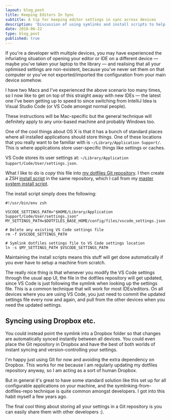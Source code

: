```yaml
---
layout: blog_post
title: Keeping Editors In Sync
subtitle: A tip for keeping editor settings in sync across devices
description: 'Discussion of using symlinks and install scripts to help keep editor settings in sync across devices'
date: 2018-06-22
type: blog_post
published: true
---
```


If you're a developer with multiple devices, you may have experienced the infuriating situation of opening your editor or IDE on a different device — maybe you've taken your laptop to the library — and realising that all your optimised settings are non-existent, because you've never set them on that computer or you've not exported/imported the configuration from your main device somehow.

I have two Macs and I've experienced the above scenario too many times, so I now like to get on top of this straight away with new IDEs — the latest one I've been getting up to speed to since switching from IntelliJ Idea is Visual Studio Code (or VS Code amongst normal people).

These instructions will be Mac-specific but the general technique will definitely apply to any unix-based machine and probably Windows too.

One of the cool things about OS X is that it has a bunch of standard places where all installed applications should store things. One of these locations that you really want to be familiar with is `~/Library/Application Support/`. This is where applications store user-specific things like settings or caches.

VS Code stores its user settings at: `~/Library/Application Support/Code/User/settings.json`.

What I like to do is *copy* this file into [my dotfiles Git repository](https://github.com/robinrob/dotfiles-base). I then create a ZSH [install script](https://github.com/robinrob/dotfiles-base/blob/master/zsh/vscode.zsh) in the same repository, which I call from my [master system install script](https://github.com/robinrob/dotfiles-base/tree/master/install.zsh).

The install script simply does the following:

<pre><code class="zsh">#!/usr/bin/env zsh

VSCODE_SETTINGS_PATH="$HOME/Library/Application Support/Code/User/settings.json"
MY_SETTINGS_PATH=$DOTFILES_BASE_HOME/config/files/vscode_settings.json

# Delete any existing VS Code settings file
rm -f $VSCODE_SETTINGS_PATH

# Symlink dotfiles settings file to VS Code settings location
ln -s $MY_SETTINGS_PATH $VSCODE_SETTINGS_PATH</code></pre>

Maintaining the install scripts means this stuff will get done automatically if you ever have to setup a machine from scratch.

The really nice thing is that whenever you modify the VS Code settings through the usual app UI, the file in the dotfiles repository will get updated, since VS Code is just following the symlink when looking up the settings file. This is a common technique that will work for most IDEs/editors. On all devices where you are using VS Code, you just need to commit the updated settings file every now and again, and pull from the other devices when you need the updated settings.

## Syncing using Dropbox etc.
You could instead point the symlink into a Dropbox folder so that changes are automatically synced instantly between all devices. You could even place the Git repository in Dropbox and have the best of both worlds of instant syncing and version-controlling your settings.

I'm happy just using Git for now and avoiding the extra dependency on Dropbox. This works for me because I am regularly updating my dotfiles repository anyway, so I am acting as a sort of human Dropbox.

But in general it's great to have some standard solution like this set up for all configurable applications on your machine, and the symlinking-from-dotfiles-repo technique is quite common amongst developers. I got into this habit myself a few years ago.

The final cool thing about storing all your settings in a Git repository is you can easily share them with other developers :).